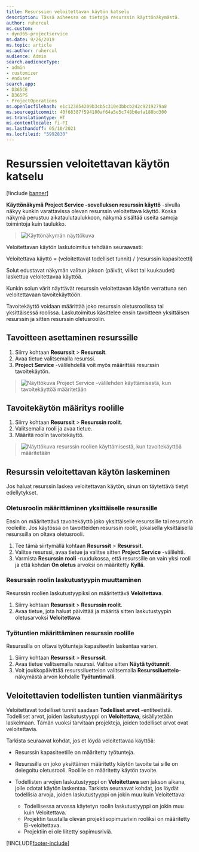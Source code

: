 ```yaml
---
title: Resurssien veloitettavan käytön katselu
description: Tässä aiheessa on tietoja resurssin käyttönäkymästä.
author: ruhercul
ms.custom:
- dyn365-projectservice
ms.date: 9/26/2019
ms.topic: article
ms.author: ruhercul
audience: Admin
search.audienceType:
- admin
- customizer
- enduser
search.app:
- D365CE
- D365PS
- ProjectOperations
ms.openlocfilehash: e1c123854209b3cb5c310e3bbcb242c9219279a8
ms.sourcegitcommit: 40f68387f594180af64a5e5c748b6efa188bd300
ms.translationtype: HT
ms.contentlocale: fi-FI
ms.lasthandoff: 05/10/2021
ms.locfileid: "5992830"
---
```

# <a name="view-chargeable-utilization-for-resources"></a>Resurssien veloitettavan käytön katselu

[!include [banner](../includes/psa-now-project-operations.md)]
 
**Käyttönäkymä** **Project Service -sovelluksen resurssin käyttö** -sivulla näkyy kunkin varattavissa olevan resurssin veloitettava käyttö. Koska näkymä perustuu aikataulutaulukkoon, näkymä sisältää useita samoja toimintoja kuin taulukko.

> ![Käyttönäkymän näyttökuva](media/FAQ-utilization-1.png)
 

Veloitettavan käytön laskutoimitus tehdään seuraavasti:

   Veloitettava käyttö = (veloitettavat todelliset tunnit) / (resurssin kapasiteetti)

Solut edustavat näkymän valitun jakson (päivät, viikot tai kuukaudet) laskettua veloitettavaa käyttöä.

Kunkin solun värit näyttävät resurssin veloitettavan käytön verrattuna sen veloitettavaan tavoitekäyttöön. 

Tavoitekäyttö voidaan määrittää joko resurssin oletusroolissa tai yksittäisessä roolissa. Laskutoimitus käsittelee ensin tavoitteen yksittäisen resurssin ja sitten resurssin oletusroolin.

## <a name="set-target-on-a-resource"></a>Tavoitteen asettaminen resurssille

1. Siirry kohtaan **Resurssit** \> **Resurssit**. 
2. Avaa tietue valitsemalla resurssi. 
3. **Project Service** -välilehdellä voit myös määrittää resurssin tavoitekäytön.

> ![Näyttökuva Project Service -välilehden käyttämisestä, kun tavoitekäyttöä määritetään](media/FAQ-utilization-2.png)
 
## <a name="set-target-utilization-on-a-role"></a>Tavoitekäytön määritys roolille

1. Siirry kohtaan **Resurssit** \> **Resurssin roolit**. 
2. Valitsemalla rooli ja avaa tietue. 
3. Määritä roolin tavoitekäyttö.

> ![Näyttökuva resurssin roolien käyttämisestä, kun tavoitekäyttöä määritetään](media/FAQ-utilization-3.png)
 
## <a name="calculate-chargeable-utilization-for-a-resource"></a>Resurssin veloitettavan käytön laskeminen

Jos haluat resurssin laskea veloitettavan käytön, sinun on täytettävä tietyt edellytykset. 

### <a name="set-default-role-for-individual-resource"></a>Oletusroolin määrittäminen yksittäiselle resurssille

Ensin on määritettävä tavoitekäyttö joko yksittäiselle resurssille tai resurssin rooleille. Jos käytössä on tavoitteiden resurssin roolit, jokaisella yksittäisellä resurssilla on oltava oletusrooli. 

1. Tee tämä siirtymällä kohtaan **Resurssit** \> **Resurssit**. 
2. Valitse resurssi, avaa tietue ja valitse sitten **Project Service** -välilehti. 
3. Varmista **Resurssin rooli** -ruudukossa, että resurssille on vain yksi rooli ja että kohdan **On oletus** arvoksi on määritetty **Kyllä**.
 
### <a name="change-billing-type-for-resource-role"></a>Resurssin roolin laskutustyypin muuttaminen

Resurssin roolien laskutustyypiksi on määritettävä **Veloitettava**. 

1. Siirry kohtaan **Resurssit** \> **Resurssin roolit**. 
2. Avaa tietue, jota haluat päivittää ja määritä sitten laskutustyypin oletusarvoksi **Veloitettava**.

### <a name="set-working-hours-for-resource-role"></a>Työtuntien määrittäminen resurssin roolille
 
Resurssilla on oltava työtunteja kapasiteetin laskentaa varten. 

1. Siirry kohtaan **Resurssit** \> **Resurssit**. 
2. Avaa tietue valitsemalla resurssi. Valitse sitten **Näytä työtunnit**. 
3. Voit joukkopäivittää resurssiluettelon valitsemalla **Resurssiluettelo**-näkymästä arvon kohdalle **Työtuntimalli**.

## <a name="troubleshooting-chargeable-actual-hours"></a>Veloitettavien todellisten tuntien vianmääritys

Veloitettavat todelliset tunnit saadaan **Todelliset arvot** -entiteetistä. Todelliset arvot, joiden laskutustyyppi on **Veloitettava**, sisällytetään laskelmaan. Tämän vuoksi tarvitaan projekteja, joiden todelliset arvot ovat veloitettavia.

Tarkista seuraavat kohdat, jos et löydä veloitettavaa käyttöä:

- Resurssin kapasiteetille on määritetty työtunteja.
- Resurssilla on joko yksittäinen määritetty käytön tavoite tai sille on delegoitu oletusrooli. Roolille on määritetty käytön tavoite.
- Todellisten arvojen laskutustyyppi on **Veloitettava** sen jakson aikana, jolle odotat käytön laskentaa. Tarkista seuraavat kohdat, jos löydät todellisia arvoja, joiden laskutustyyppi on jokin muu kuin Veloitettava:

  - Todellisessa arvossa käytetyn roolin laskutustyyppi on jokin muu kuin Veloitettava.
  - Projektin taustalla olevan projektisopimusrivin rooliksi on määritetty Ei-veloitettava.
  - Projektiin ei ole liitetty sopimusriviä.



[!INCLUDE[footer-include](../includes/footer-banner.md)]